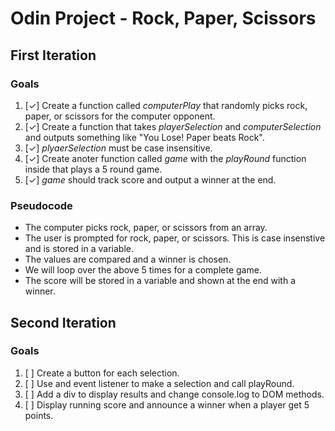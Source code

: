 # Odin Project - Rock, Paper, Scissors

## First Iteration

### Goals
1. [&check;] Create a function called *computerPlay* that randomly picks rock, paper, or scissors for the computer opponent.
2. [&check;] Create a function that takes *playerSelection* and *computerSelection* and outputs something like "You Lose! Paper beats Rock".
3. [&check;] *plyaerSelection* must be case insensitive.
4. [&check;] Create anoter function called *game* with the *playRound* function inside that plays a 5 round game.
5. [&check;] *game* should track score and output a winner at the end.

### Pseudocode
- The computer picks rock, paper, or scissors from an array.
- The user is prompted for rock, paper, or scissors. This is case insenstive and is stored in a variable.
- The values are compared and a winner is chosen.
- We will loop over the above 5 times for a complete game.
- The score will be stored in a variable and shown at the end with a winner.

## Second Iteration

### Goals
1. [ ] Create a button for each selection.
2. [ ] Use and event listener to make a selection and call playRound.
3. [ ] Add a div to display results and change console.log to DOM methods.
4. [ ] Display running score and announce a winner when a player get 5 points.